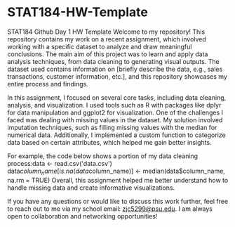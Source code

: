 # STAT184-HW-Template
 STAT184 Github Day 1 HW Template
Welcome to my repository! This repository contains my work on a recent assignment, which involved working with a specific dataset to analyze and draw meaningful conclusions. The main aim of this project was to learn and apply data analysis techniques, from data cleaning to generating visual outputs. The dataset used contains information on [briefly describe the data, e.g., sales transactions, customer information, etc.], and this repository showcases my entire process and findings.


In this assignment, I focused on several core tasks, including data cleaning, analysis, and visualization. I used tools such as R with packages like dplyr for data manipulation and ggplot2 for visualization. One of the challenges I faced was dealing with missing values in the dataset. My solution involved imputation techniques, such as filling missing values with the median for numerical data. Additionally, I implemented a custom function to categorize data based on certain attributes, which helped me gain better insights.

For example, the code below shows a portion of my data cleaning process:data <- read.csv('data.csv')
data$column_name[is.na(data$column_name)] <- median(data$column_name, na.rm = TRUE)
Overall, this assignment helped me better understand how to handle missing data and create informative visualizations.


If you have any questions or would like to discuss this work further, feel free to reach out to me via my school email: zjc5299@psu.edu. I am always open to collaboration and networking opportunities!

